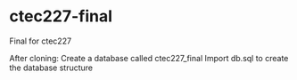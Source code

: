 ctec227-final
=============

Final for ctec227

After cloning:
Create a database called ctec227_final
Import db.sql to create the database structure
